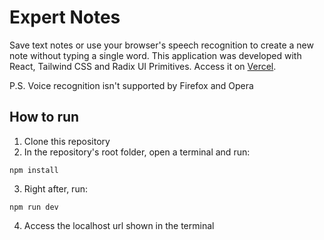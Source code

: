 # Expert Notes

Save text notes or use your browser's speech recognition to create a new note without typing a single word. This application was developed with React, Tailwind CSS and Radix UI Primitives.
Access it on [Vercel](https://nlw-audio-notes-3kkvjet5u-giovani-o.vercel.app/).

P.S. Voice recognition isn't supported by Firefox and Opera

## How to run
1. Clone this repository
2. In the repository's root folder, open a terminal and run:
```
npm install
```
3. Right after, run:
```
npm run dev
```
4. Access the localhost url shown in the terminal
